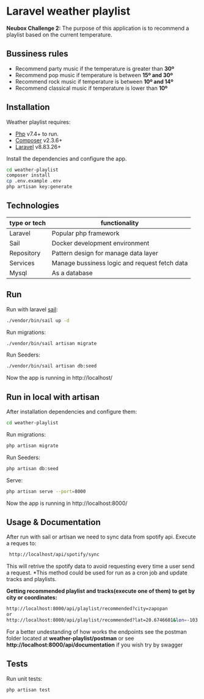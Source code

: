 # Laravel weather playlist
**Neubox Challenge 2:** The purpose of this application is to recommend a playlist based on the current temperature. 

## Bussiness rules

- Recommend party music if the temperature is greater than **30º**
- Recommend pop music if temperature is between **15º and 30º**
- Recommend rock music if temperature is between **10º and 14º**
- Recommend classical music if temperature is lower than **10º**

## Installation

Weather playlist requires:
- [Php](https://www.php.net/manual/en/install.php) v7.4+ to run.
- [Composer](https://getcomposer.org/) v2.3.6+
- [Laravel](https://laravel.com/) v8.83.26+

Install the dependencies and configure the app.

```sh
cd weather-playlist
composer install
cp .env.example .env
php artisan key:generate
```

## Technologies

| type or tech | functionality |
| ------ | ------ |
| Laravel | Popular php framework|
| Sail | Docker development environment |
| Repository | Pattern design for manage data layer |
| Services | Manage bussiness logic and request fetch data |
| Mysql | As a database |

## Run
Run with laravel [sail](https://laravel.com/docs/9.x/sail):

```sh
./vendor/bin/sail up -d
```
Run migrations:
```sh
./vendor/bin/sail artisan migrate
```

Run Seeders:
```sh
./vendor/bin/sail artisan db:seed
```
Now the app is running in http://localhost/

## Run in local with artisan
After installation dependencies and configure them:

```sh
cd weather-playlist
```
Run migrations:
```sh
php artisan migrate
```

Run Seeders:
```sh
php artisan db:seed
```

Serve:
```sh
php artisan serve --port=8000
```
Now the app is running in http://localhost:8000/

## Usage & Documentation
After run with sail or artisan we need to sync data from spotify api.
Execute a reques to:
```sh
 http://localhost/api/spotify/sync
```
This will retrive the spotify data to avoid requesting every time a user send a request.
*This method could be used for run as a cron job and update tracks and playlists.

**Getting recommended playlist and tracks(execute one of them) to get by city or coordinates:**
```sh
http://localhost:8000/api/playlist/recommended?city=zapopan
or
http://localhost:8000/api/playlist/recommended?lat=20.6746601&lon=-103.3350782
```

For a better undestanding of how works the endpoints see the postman folder located at **weather-playlist/postman** 
or see **http://localhost:8000/api/documentation** if you wish try by swagger

## Tests
Run unit tests:
```sh
php artisan test
```